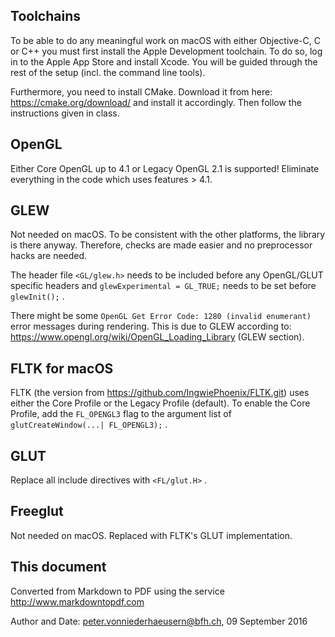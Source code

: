 Toolchains
---

To be able to do any meaningful work on macOS with either Objective-C, 
C or C++ you must first install the Apple Development toolchain. 
To do so, log in to the Apple App Store and install Xcode. You will
be guided through the rest of the setup (incl. the command line tools).

Furthermore, you need to install CMake. Download it from here:
https://cmake.org/download/ and install it accordingly. 
Then follow the instructions given in class.

OpenGL
---

Either Core OpenGL up to 4.1 or Legacy OpenGL 2.1 is supported! 
Eliminate everything in the code which uses features > 4.1.

GLEW
---

Not needed on macOS. To be consistent with the other platforms,
the library is there anyway. Therefore, checks are made easier and
no preprocessor hacks are needed.

The header file `<GL/glew.h>` needs to be included before any OpenGL/GLUT
specific headers and `glewExperimental = GL_TRUE;` needs to be set before `glewInit();` .

There might be some `OpenGL Get Error Code: 1280 (invalid enumerant)`
error messages during rendering. This is due to GLEW according to:
https://www.opengl.org/wiki/OpenGL_Loading_Library (GLEW section).

FLTK for macOS
---

FLTK (the version from https://github.com/IngwiePhoenix/FLTK.git) uses either the 
Core Profile or the Legacy Profile (default). To enable the Core Profile, add the 
`FL_OPENGL3` flag to the argument list of `glutCreateWindow(...| FL_OPENGL3);` .  

GLUT
---

Replace all include directives with `<FL/glut.H>` .

Freeglut
---

Not needed on macOS. Replaced with FLTK's GLUT implementation.


This document
--

Converted from Markdown to PDF using the service http://www.markdowntopdf.com

Author and Date: peter.vonniederhaeusern@bfh.ch, 09 September 2016